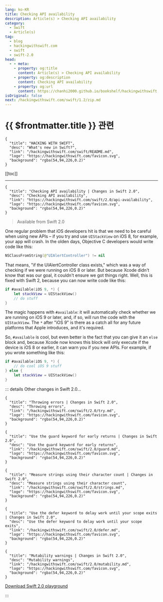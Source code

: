 ```yaml
---
lang: ko-KR
title: Checking API availability
description: Article(s) > Checking API availability
category:
  - Swift
  - Article(s)
tag: 
  - blog
  - hackingwithswift.com
  - swift
  - swift-2.0
head:
  - - meta:
    - property: og:title
      content: Article(s) > Checking API availability
    - property: og:description
      content: Checking API availability
    - property: og:url
      content: https://chanhi2000.github.io/bookshelf/hackingwithswift.com/swift/2.0/api-availability.html
isOriginal: false
next: /hackingwithswift.com/swift/1.2/zip.md
---
```


# {{ $frontmatter.title }} 관련

```component VPCard
{
  "title": "HACKING WITH SWIFT",
  "desc": "What's new in Swift?",
  "link": "/hackingwithswift.com/swift/README.md",
  "logo": "https://hackingwithswift.com/favicon.svg",
  "background": "rgba(54,94,226,0.2)"
}
```

[[toc]]

---

```component VPCard
{
  "title": "Checking API availability | Changes in Swift 2.0",
  "desc": "Checking API availability",
  "link": "https://hackingwithswift.com/swift/2.0/api-availability", 
  "logo": "https://hackingwithswift.com/favicon.svg",
  "background": "rgba(54,94,226,0.2)"
}
```

> Available from Swift 2.0

One regular problem that iOS developers hit is that we need to be careful when using new APIs – if you try and use `UIStackView` on iOS 8, for example, your app will crash. In the olden days, Objective C developers would write code like this:

```swift
NSClassFromString(@"UIAlertController") != nil
```

That means, "if the UIAlertController class exists," which was a way of checking if we were running on iOS 8 or later. But because Xcode didn't know that was our goal, it couldn't ensure we got things right. Well, this is fixed with Swift 2, because you can now write code like this:

```swift
if #available(iOS 9, *) {
    let stackView = UIStackView()
    // do stuff
}
```

The magic happens with `#available`: it will automatically check whether we are running on iOS 9 or later, and, if so, will run the code with the `UIStackView`. The `*` after "iOS 9" is there as a catch all for any future platforms that Apple introduces, and it's required.

So, `#available` is cool, but even better is the fact that you can give it an `else` block and, because Xcode now knows this block will only execute if the device is iOS 8 or earlier, it can warn you if you new APIs. For example, if you wrote something like this:

```swift
if #available(iOS 9, *) {
    // do cool iOS 9 stuff
} else {
    let stackView = UIStackView()
}
```

::: details Other changes in Swift 2.0…

```component VPCard
{
  "title": "Throwing errors | Changes in Swift 2.0",
  "desc": "Throwing errors",
  "link": "/hackingwithswift.com/swift/2.0/try.md",
  "logo": "https://hackingwithswift.com/favicon.svg",
  "background": "rgba(54,94,226,0.2)"
}
```

```component VPCard
{
  "title": "Use the guard keyword for early returns | Changes in Swift 2.0",
  "desc": "Use the guard keyword for early returns",
  "link": "/hackingwithswift.com/swift/2.0/guard.md",
  "logo": "https://hackingwithswift.com/favicon.svg",
  "background": "rgba(54,94,226,0.2)"
}
```

```component VPCard
{
  "title": "Measure strings using their character count | Changes in Swift 2.0",
  "desc": "Measure strings using their character count",
  "link": "/hackingwithswift.com/swift/2.0/strings.md",
  "logo": "https://hackingwithswift.com/favicon.svg",
  "background": "rgba(54,94,226,0.2)"
}
```

```component VPCard
{
  "title": "Use the defer keyword to delay work until your scope exits | Changes in Swift 2.0",
  "desc": "Use the defer keyword to delay work until your scope exits",
  "link": "/hackingwithswift.com/swift/2.0/defer.md",
  "logo": "https://hackingwithswift.com/favicon.svg",
  "background": "rgba(54,94,226,0.2)"
}
```

```component VPCard
{
  "title": "Mutability warnings | Changes in Swift 2.0",
  "desc": "Mutability warnings",
  "link": "/hackingwithswift.com/swift/2.0/mutability.md",
  "logo": "https://hackingwithswift.com/favicon.svg",
  "background": "rgba(54,94,226,0.2)"
}
```
<!-- 
```component VPCard
{
  "title": "Checking API availability | Changes in Swift 2.0",
  "desc": "Checking API availability",
  "link": "/hackingwithswift.com/swift/2.0/api-availability.md",
  "logo": "https://hackingwithswift.com/favicon.svg",
  "background": "rgba(54,94,226,0.2)"
}
```
-->
[<FontIcon icon="fas fa-file-zipper"/>Download Swift 2.0 playground](https://hackingwithswift.com/files/playgrounds/swift/playground-1-2-to-2-0.playground.zip)

:::

